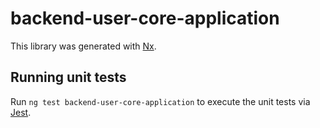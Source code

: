 # backend-user-core-application

This library was generated with [Nx](https://nx.dev).

## Running unit tests

Run `ng test backend-user-core-application` to execute the unit tests via [Jest](https://jestjs.io).
